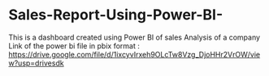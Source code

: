 # Sales-Report-Using-Power-BI-
This is a dashboard created using Power BI of sales Analysis of a company 
Link of the power bi file in pbix format : 
https://drive.google.com/file/d/1ixcyvIrxeh9OLcTw8Vzg_DjoHHr2VrOW/view?usp=drivesdk
